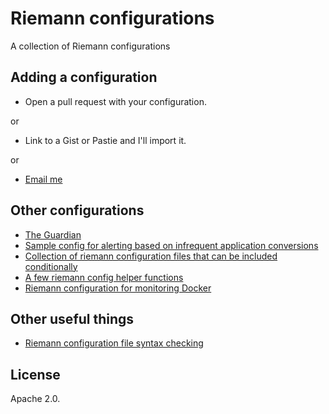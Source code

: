 # Riemann configurations

A collection of Riemann configurations

## Adding a configuration

* Open a pull request with your configuration.

or

* Link to a Gist or Pastie and I'll import it.

or

* [Email me](mailto:james@lovedthanlost.net)

## Other configurations

* [The Guardian](https://github.com/guardian/riemann-config)
* [Sample config for alerting based on infrequent application conversions](https://github.com/jasonneylon/riemann-conversion-config)
* [Collection of riemann configuration files that can be included conditionally](https://github.com/celtra/riemann-config)
* [A few riemann config helper functions](https://github.com/jxwr/riemann-config-helper)
* [Riemann configuration for monitoring Docker](https://github.com/supherman/docker-riemann-config)

## Other useful things

* [Riemann configuration file syntax checking](https://github.com/samn/riemann-syntax-check)

## License

Apache 2.0.
